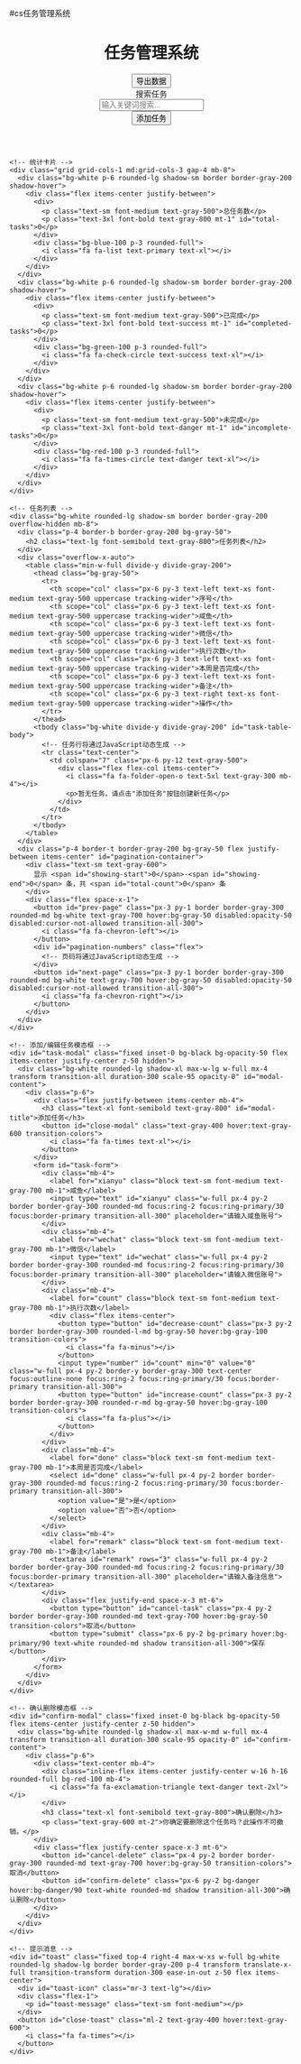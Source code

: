 #cs任务管理系统
<html lang="zh-CN">
<head>
  <meta charset="UTF-8">
  <meta name="viewport" content="width=device-width, initial-scale=1.0">
  <title>任务管理系统</title>
  <script src="https://cdn.tailwindcss.com"></script>
  <link href="https://cdn.jsdelivr.net/npm/font-awesome@4.7.0/css/font-awesome.min.css" rel="stylesheet">
  <link href="https://cdn.jsdelivr.net/npm/font-awesome@4.7.0/css/font-awesome.min.css" rel="stylesheet">
  <script>
    tailwind.config = {
      theme: {
        extend: {
          colors: {
            primary: '#3b82f6',
            secondary: '#64748b',
            success: '#10b981',
            danger: '#ef4444',
            warning: '#f59e0b',
            info: '#06b6d4',
            light: '#f8fafc',
            dark: '#1e293b',
          },
          fontFamily: {
            inter: ['Inter', 'sans-serif'],
          },
        },
      }
    }
  </script>
  <style type="text/tailwindcss">
    @layer utilities {
      .content-auto {
        content-visibility: auto;
      }
      .transition-all-300 {
        transition: all 300ms ease-in-out;
      }
      .shadow-hover {
        transition: box-shadow 0.3s ease;
      }
      .shadow-hover:hover {
        box-shadow: 0 10px 25px -5px rgba(0, 0, 0, 0.1), 0 8px 10px -6px rgba(0, 0, 0, 0.1);
      }
    }
  </style>
</head>
<body class="bg-gray-50 font-inter">
  <div id="app" class="container mx-auto px-4 py-8 max-w-6xl">
    <!-- 顶部导航 -->
    <header class="mb-8">
      <div class="flex flex-col md:flex-row md:items-center justify-between mb-4">
        <h1 class="text-[clamp(1.5rem,3vw,2.5rem)] font-bold text-gray-800">
          <i class="fa fa-tasks text-primary mr-2"></i>任务管理系统
        </h1>
        <div class="mt-4 md:mt-0">
          <span class="text-gray-600 text-sm" id="current-date"></span>
          <button id="export-btn" class="ml-4 bg-primary hover:bg-primary/90 text-white px-4 py-2 rounded-md shadow transition-all-300 flex items-center">
            <i class="fa fa-download mr-2"></i>导出数据
          </button>
        </div>
      </div>
      <div class="bg-white p-4 rounded-lg shadow-sm border border-gray-200">
        <div class="flex flex-col md:flex-row gap-4">
          <div class="flex-1">
            <label class="block text-sm font-medium text-gray-700 mb-1">搜索任务</label>
            <div class="relative">
              <input type="text" id="search-input" placeholder="输入关键词搜索..." class="w-full pl-10 pr-4 py-2 border border-gray-300 rounded-md focus:ring-2 focus:ring-primary/30 focus:border-primary transition-all-300">
              <i class="fa fa-search absolute left-3 top-1/2 transform -translate-y-1/2 text-gray-400"></i>
            </div>
          </div>
          <div class="flex items-end">
            <button id="add-task-btn" class="w-full md:w-auto bg-primary hover:bg-primary/90 text-white px-6 py-2 rounded-md shadow transition-all-300 flex items-center justify-center">
              <i class="fa fa-plus-circle mr-2"></i>添加任务
            </button>
          </div>
        </div>
      </div>
    </header>

    <!-- 统计卡片 -->
    <div class="grid grid-cols-1 md:grid-cols-3 gap-4 mb-8">
      <div class="bg-white p-6 rounded-lg shadow-sm border border-gray-200 shadow-hover">
        <div class="flex items-center justify-between">
          <div>
            <p class="text-sm font-medium text-gray-500">总任务数</p>
            <p class="text-3xl font-bold text-gray-800 mt-1" id="total-tasks">0</p>
          </div>
          <div class="bg-blue-100 p-3 rounded-full">
            <i class="fa fa-list text-primary text-xl"></i>
          </div>
        </div>
      </div>
      <div class="bg-white p-6 rounded-lg shadow-sm border border-gray-200 shadow-hover">
        <div class="flex items-center justify-between">
          <div>
            <p class="text-sm font-medium text-gray-500">已完成</p>
            <p class="text-3xl font-bold text-success mt-1" id="completed-tasks">0</p>
          </div>
          <div class="bg-green-100 p-3 rounded-full">
            <i class="fa fa-check-circle text-success text-xl"></i>
          </div>
        </div>
      </div>
      <div class="bg-white p-6 rounded-lg shadow-sm border border-gray-200 shadow-hover">
        <div class="flex items-center justify-between">
          <div>
            <p class="text-sm font-medium text-gray-500">未完成</p>
            <p class="text-3xl font-bold text-danger mt-1" id="incomplete-tasks">0</p>
          </div>
          <div class="bg-red-100 p-3 rounded-full">
            <i class="fa fa-times-circle text-danger text-xl"></i>
          </div>
        </div>
      </div>
    </div>

    <!-- 任务列表 -->
    <div class="bg-white rounded-lg shadow-sm border border-gray-200 overflow-hidden mb-8">
      <div class="p-4 border-b border-gray-200 bg-gray-50">
        <h2 class="text-lg font-semibold text-gray-800">任务列表</h2>
      </div>
      <div class="overflow-x-auto">
        <table class="min-w-full divide-y divide-gray-200">
          <thead class="bg-gray-50">
            <tr>
              <th scope="col" class="px-6 py-3 text-left text-xs font-medium text-gray-500 uppercase tracking-wider">序号</th>
              <th scope="col" class="px-6 py-3 text-left text-xs font-medium text-gray-500 uppercase tracking-wider">咸鱼</th>
              <th scope="col" class="px-6 py-3 text-left text-xs font-medium text-gray-500 uppercase tracking-wider">微信</th>
              <th scope="col" class="px-6 py-3 text-left text-xs font-medium text-gray-500 uppercase tracking-wider">执行次数</th>
              <th scope="col" class="px-6 py-3 text-left text-xs font-medium text-gray-500 uppercase tracking-wider">本周是否完成</th>
              <th scope="col" class="px-6 py-3 text-left text-xs font-medium text-gray-500 uppercase tracking-wider">备注</th>
              <th scope="col" class="px-6 py-3 text-right text-xs font-medium text-gray-500 uppercase tracking-wider">操作</th>
            </tr>
          </thead>
          <tbody class="bg-white divide-y divide-gray-200" id="task-table-body">
            <!-- 任务行将通过JavaScript动态生成 -->
            <tr class="text-center">
              <td colspan="7" class="px-6 py-12 text-gray-500">
                <div class="flex flex-col items-center">
                  <i class="fa fa-folder-open-o text-5xl text-gray-300 mb-4"></i>
                  <p>暂无任务，请点击"添加任务"按钮创建新任务</p>
                </div>
              </td>
            </tr>
          </tbody>
        </table>
      </div>
      <div class="p-4 border-t border-gray-200 bg-gray-50 flex justify-between items-center" id="pagination-container">
        <div class="text-sm text-gray-600">
          显示 <span id="showing-start">0</span>-<span id="showing-end">0</span> 条，共 <span id="total-count">0</span> 条
        </div>
        <div class="flex space-x-1">
          <button id="prev-page" class="px-3 py-1 border border-gray-300 rounded-md bg-white text-gray-700 hover:bg-gray-50 disabled:opacity-50 disabled:cursor-not-allowed transition-all-300">
            <i class="fa fa-chevron-left"></i>
          </button>
          <div id="pagination-numbers" class="flex">
            <!-- 页码将通过JavaScript动态生成 -->
          </div>
          <button id="next-page" class="px-3 py-1 border border-gray-300 rounded-md bg-white text-gray-700 hover:bg-gray-50 disabled:opacity-50 disabled:cursor-not-allowed transition-all-300">
            <i class="fa fa-chevron-right"></i>
          </button>
        </div>
      </div>
    </div>

    <!-- 添加/编辑任务模态框 -->
    <div id="task-modal" class="fixed inset-0 bg-black bg-opacity-50 flex items-center justify-center z-50 hidden">
      <div class="bg-white rounded-lg shadow-xl max-w-lg w-full mx-4 transform transition-all duration-300 scale-95 opacity-0" id="modal-content">
        <div class="p-6">
          <div class="flex justify-between items-center mb-4">
            <h3 class="text-xl font-semibold text-gray-800" id="modal-title">添加任务</h3>
            <button id="close-modal" class="text-gray-400 hover:text-gray-600 transition-colors">
              <i class="fa fa-times text-xl"></i>
            </button>
          </div>
          <form id="task-form">
            <div class="mb-4">
              <label for="xianyu" class="block text-sm font-medium text-gray-700 mb-1">咸鱼</label>
              <input type="text" id="xianyu" class="w-full px-4 py-2 border border-gray-300 rounded-md focus:ring-2 focus:ring-primary/30 focus:border-primary transition-all-300" placeholder="请输入咸鱼账号">
            </div>
            <div class="mb-4">
              <label for="wechat" class="block text-sm font-medium text-gray-700 mb-1">微信</label>
              <input type="text" id="wechat" class="w-full px-4 py-2 border border-gray-300 rounded-md focus:ring-2 focus:ring-primary/30 focus:border-primary transition-all-300" placeholder="请输入微信账号">
            </div>
            <div class="mb-4">
              <label for="count" class="block text-sm font-medium text-gray-700 mb-1">执行次数</label>
              <div class="flex items-center">
                <button type="button" id="decrease-count" class="px-3 py-2 border border-gray-300 rounded-l-md bg-gray-50 hover:bg-gray-100 transition-colors">
                  <i class="fa fa-minus"></i>
                </button>
                <input type="number" id="count" min="0" value="0" class="w-full px-4 py-2 border-y border-gray-300 text-center focus:outline-none focus:ring-2 focus:ring-primary/30 focus:border-primary transition-all-300">
                <button type="button" id="increase-count" class="px-3 py-2 border border-gray-300 rounded-r-md bg-gray-50 hover:bg-gray-100 transition-colors">
                  <i class="fa fa-plus"></i>
                </button>
              </div>
            </div>
            <div class="mb-4">
              <label for="done" class="block text-sm font-medium text-gray-700 mb-1">本周是否完成</label>
              <select id="done" class="w-full px-4 py-2 border border-gray-300 rounded-md focus:ring-2 focus:ring-primary/30 focus:border-primary transition-all-300">
                <option value="是">是</option>
                <option value="否">否</option>
              </select>
            </div>
            <div class="mb-4">
              <label for="remark" class="block text-sm font-medium text-gray-700 mb-1">备注</label>
              <textarea id="remark" rows="3" class="w-full px-4 py-2 border border-gray-300 rounded-md focus:ring-2 focus:ring-primary/30 focus:border-primary transition-all-300" placeholder="请输入备注信息"></textarea>
            </div>
            <div class="flex justify-end space-x-3 mt-6">
              <button type="button" id="cancel-task" class="px-4 py-2 border border-gray-300 rounded-md text-gray-700 hover:bg-gray-50 transition-colors">取消</button>
              <button type="submit" class="px-6 py-2 bg-primary hover:bg-primary/90 text-white rounded-md shadow transition-all-300">保存</button>
            </div>
          </form>
        </div>
      </div>
    </div>

    <!-- 确认删除模态框 -->
    <div id="confirm-modal" class="fixed inset-0 bg-black bg-opacity-50 flex items-center justify-center z-50 hidden">
      <div class="bg-white rounded-lg shadow-xl max-w-md w-full mx-4 transform transition-all duration-300 scale-95 opacity-0" id="confirm-content">
        <div class="p-6">
          <div class="text-center mb-4">
            <div class="inline-flex items-center justify-center w-16 h-16 rounded-full bg-red-100 mb-4">
              <i class="fa fa-exclamation-triangle text-danger text-2xl"></i>
            </div>
            <h3 class="text-xl font-semibold text-gray-800">确认删除</h3>
            <p class="text-gray-600 mt-2">你确定要删除这个任务吗？此操作不可撤销。</p>
          </div>
          <div class="flex justify-center space-x-3 mt-6">
            <button id="cancel-delete" class="px-4 py-2 border border-gray-300 rounded-md text-gray-700 hover:bg-gray-50 transition-colors">取消</button>
            <button id="confirm-delete" class="px-6 py-2 bg-danger hover:bg-danger/90 text-white rounded-md shadow transition-all-300">确认删除</button>
          </div>
        </div>
      </div>
    </div>

    <!-- 提示消息 -->
    <div id="toast" class="fixed top-4 right-4 max-w-xs w-full bg-white rounded-lg shadow-lg border border-gray-200 p-4 transform translate-x-full transition-transform duration-300 ease-in-out z-50 flex items-center">
      <div id="toast-icon" class="mr-3 text-lg"></div>
      <div class="flex-1">
        <p id="toast-message" class="text-sm font-medium"></p>
      </div>
      <button id="close-toast" class="ml-2 text-gray-400 hover:text-gray-600">
        <i class="fa fa-times"></i>
      </button>
    </div>
  </div>

  <script src="script.js"></script>
</body>
</html>    
